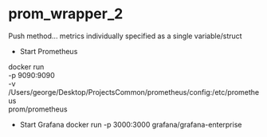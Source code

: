 # prom_wrapper_2

Push method...
metrics individually specified as a single variable/struct

- Start Prometheus

docker run \
    -p 9090:9090 \
    -v /Users/george/Desktop/ProjectsCommon/prometheus/config:/etc/prometheus \
    prom/prometheus


- Start Grafana
docker run -p 3000:3000 grafana/grafana-enterprise